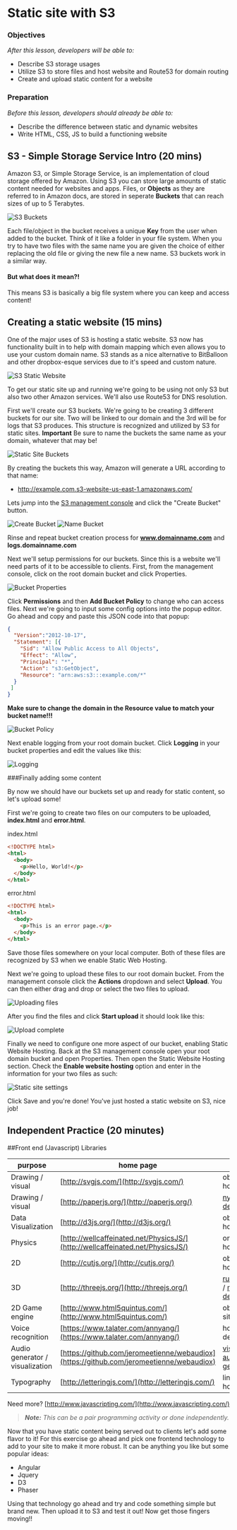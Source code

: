 # Static site with S3

### Objectives
*After this lesson, developers will be able to:*

- Describe S3 storage usages
- Utilize S3 to store files and host website and Route53 for domain routing
- Create and upload static content for a website

### Preparation
*Before this lesson, developers should already be able to:*

- Describe the difference between static and dynamic websites
- Write HTML, CSS, JS to build a functioning website

## S3 - Simple Storage Service Intro (20 mins)

Amazon S3, or Simple Storage Service, is an implementation of cloud storage offered by Amazon. Using S3 you can store large amounts of static content needed for websites and apps. Files, or **Objects** as they are referred to in Amazon docs, are stored in seperate **Buckets** that can reach sizes of up to 5 Terabytes.

![S3 Buckets](https://upload.wikimedia.org/wikipedia/commons/thumb/e/ed/AWS_Simple_Icons_Storage_Amazon_S3_Bucket_with_Objects.svg/1024px-AWS_Simple_Icons_Storage_Amazon_S3_Bucket_with_Objects.svg.png)

Each file/object in the bucket receives a unique **Key** from the user when added to the bucket. Think of it like a folder in your file system. When you try to have two files with the same name you are given the choice of either replacing the old file or giving the new file a new name. S3 buckets work in a similar way.

#### But what does it mean?!
This means S3 is basically a big file system where you can keep and access content!

## Creating a static website (15 mins)

One of the major uses of S3 is hosting a static website. S3 now has functionality built in to help with domain mapping which even allows you to use your custom domain name. S3 stands as a nice alternative to BitBalloon and other dropbox-esque services due to it's speed and custom nature.

![S3 Static Website](http://docs.aws.amazon.com/gettingstarted/latest/swh/images/AWS_StaticWebsiteHosting_Architecture_4b.png)

To get our static site up and running we're going to be using not only S3 but also two other Amazon services. We'll also use Route53 for DNS resolution.

First we'll create our S3 buckets. We're going to be creating 3 different buckets for our site. Two will be linked to our domain and the 3rd will be for logs that S3 produces. This structure is recognized and utilized by S3 for static sites. **Important** Be sure to name the buckets the same name as your domain, whatever that may be!

![Static Site Buckets](http://docs.aws.amazon.com/gettingstarted/latest/swh/images/AWS_StaticWebsiteHosting_Architecture_1.png)

By creating the buckets this way, Amazon will generate a URL according to that name:
- http://example.com.s3-website-us-east-1.amazonaws.com/

Lets jump into the [S3 management console](https://console.aws.amazon.com/s3/) and click the "Create Bucket" button.

![Create Bucket](https://dl.dropboxusercontent.com/u/111919248/Screenshots/Screen%20Shot%202016-03-07%20at%206.44.07%20AM.png)
![Name Bucket](https://dl.dropboxusercontent.com/u/111919248/Screenshots/Screen%20Shot%202016-03-07%20at%206.49.39%20AM.png)

Rinse and repeat bucket creation process for **www.domainname.com** and **logs.domainname.com**

Next we'll setup permissions for our buckets. Since this is a website we'll need parts of it to be accessible to clients. First, from the management console, click on the root domain bucket and click Properties.

![Bucket Properties](https://dl.dropboxusercontent.com/u/111919248/Screenshots/Screen%20Shot%202016-03-07%20at%206.52.59%20AM.png)

Click **Permissions** and then **Add Bucket Policy** to change who can access files. Next we're going to input some config options into the popup editor. Go ahead and copy and paste this JSON code into that popup:

```json
{
  "Version":"2012-10-17",
  "Statement": [{
    "Sid": "Allow Public Access to All Objects",
    "Effect": "Allow",
    "Principal": "*",
    "Action": "s3:GetObject",
    "Resource": "arn:aws:s3:::example.com/*"
  }
 ]
}
```
**Make sure to change the domain in the Resource value to match your bucket name!!!**

![Bucket Policy](https://dl.dropboxusercontent.com/u/111919248/Screenshots/Screen%20Shot%202016-03-07%20at%206.57.34%20AM.png)

Next enable logging from your root domain bucket. Click **Logging** in your bucket properties and edit the values like this:

![Logging](http://docs.aws.amazon.com/gettingstarted/latest/swh/images/AWS_StaticWebsiteHosting_ConfigureLogging.png)

###Finally adding some content

By now we should have our buckets set up and ready for static content, so let's upload some!

First we're going to create two files on our computers to be uploaded, **index.html** and **error.html**.

index.html
```html
<!DOCTYPE html>
<html>
  <body>
    <p>Hello, World!</p>
  </body>
</html>
```

error.html
```html
<!DOCTYPE html>
<html>
  <body>
    <p>This is an error page.</p>
  </body>
</html>
```

Save those files somewhere on your local computer. Both of these files are recognized by S3 when we enable Static Web Hosting.

Next we're going to upload these files to our root domain bucket. From the management console click the **Actions** dropdown and select **Upload**. You can then either drag and drop or select the two files to upload.

![Uploading files](http://docs.aws.amazon.com/gettingstarted/latest/swh/images/AWS_StaticWebsiteHosting_HostingStaticWebsite_1.png)

After you find the files and click **Start upload** it should look like this:

![Upload complete](http://docs.aws.amazon.com/gettingstarted/latest/swh/images/AWS_StaticWebsiteHosting_HostingStaticWebsite_2.png)

Finally we need to configure one more aspect of our bucket, enabling Static Website Hosting. Back at the S3 management console open your root domain bucket and open Properties. Then open the Static Website Hosting section. Check the **Enable website hosting** option and enter in the information for your two files as such:

![Static site settings](http://docs.aws.amazon.com/gettingstarted/latest/swh/images/AWS_StaticWebsiteHosting_ConfigureAmazonS3Website_1.png)

Click Save and you're done! You've just hosted a static website on S3, nice job!

## Independent Practice (20 minutes)

##Front end (Javascript) Libraries

| purpose | home page | demos |
|----|----|----|
| Drawing / visual | [http://svgjs.com/](http://svgjs.com/) | obvious on homepage |
| Drawing / visual | [http://paperjs.org/](http://paperjs.org/) | [nyan](http://paperjs.org/examples/nyan-rainbow/), [Other demos](http://paperjs.org/examples) |
| Data Visualization | [http://d3js.org/](http://d3js.org/) | obvious on homepage |
| Physics | [http://wellcaffeinated.net/PhysicsJS/](http://wellcaffeinated.net/PhysicsJS/) | on homepage |
| 2D | [http://cutjs.org/](http://cutjs.org/) | obvious on homepage |
| 3D | [http://threejs.org/](http://threejs.org/) | [rubicks cube](https://www.google.com/logos/2014/rubiks/rubiks.html) / [more demos](http://threejs.org/examples/#webgl_kinect) |
| 2D Game engine | [http://www.html5quintus.com/](http://www.html5quintus.com/) | obvious on site |
| Voice recognition | [https://www.talater.com/annyang/](https://www.talater.com/annyang/) | homepage is demo |
| Audio generator / visualization | [https://github.com/jeromeetienne/webaudiox](https://github.com/jeromeetienne/webaudiox) | [visualization](http://jeromeetienne.github.io/webaudiox/examples/analyser2canvas.html), [audio generator](http://jeromeetienne.github.io/webaudiox/examples/jsfx.html) |
| Typography | [http://letteringjs.com/](http://letteringjs.com/) | links on homepage |

Need more? [http://www.javascripting.com/](http://www.javascripting.com/)

> ***Note:*** _This can be a pair programming activity or done independently._

Now that you have static content being served out to clients let's add some flavor to it! For this exercise go ahead and pick one frontend technology to add to your site to make it more robust. It can be anything you like but some popular ideas:

- Angular
- Jquery
- D3
- Phaser

Using that technology go ahead and try and code something simple but brand new. Then upload it to S3 and test it out! Now get those fingers moving!!
